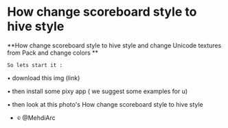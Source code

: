 # How change scoreboard style to hive style
**How change scoreboard style to hive style and change Unicode textures from Pack and change colors **

``So lets start it :``

• download this img (link)

• then install some pixy app ( we suggest some examples for u)

• then look at this photo's
How change scoreboard style to hive style


- ``©`` @MehdiArc
